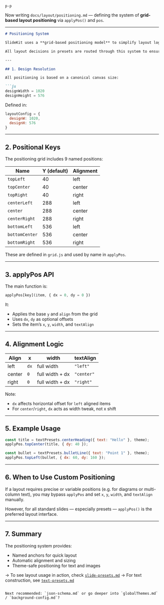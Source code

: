 `p-p`

Now writing `docs/layout/positioning.md` — defining the system of **grid-based layout positioning** via `applyPos()` and `pos`.

---

````md
# Positioning System

SlideKit uses a **grid-based positioning model** to simplify layout logic. Rather than setting `x` and `y` manually, authors use named positions like `topLeft` or `centerRight`, along with optional `dx` / `dy` adjustments.

All layout decisions in presets are routed through this system to ensure visual consistency across themes and resolutions.

---

## 1. Design Resolution

All positioning is based on a canonical canvas size:

```js
designWidth = 1020
designHeight = 576
````

Defined in:

```js
layoutConfig = {
  designW: 1020,
  designH: 576
}
```

---

## 2. Positional Keys

The positioning grid includes 9 named positions:

| Name           | Y (default) | Alignment |
| -------------- | ----------- | --------- |
| `topLeft`      | 40          | left      |
| `topCenter`    | 40          | center    |
| `topRight`     | 40          | right     |
| `centerLeft`   | 288         | left      |
| `center`       | 288         | center    |
| `centerRight`  | 288         | right     |
| `bottomLeft`   | 536         | left      |
| `bottomCenter` | 536         | center    |
| `bottomRight`  | 536         | right     |

These are defined in `grid.js` and used by name in `applyPos`.

---

## 3. applyPos API

The main function is:

```js
applyPos[key](item, { dx = 0, dy = 0 })
```

It:

* Applies the base `y` and `align` from the grid
* Uses `dx`, `dy` as optional offsets
* Sets the item’s `x`, `y`, `width`, and `textAlign`

---

## 4. Alignment Logic

| Align  | x    | width           | textAlign  |
| ------ | ---- | --------------- | ---------- |
| left   | `dx` | full width      | `"left"`   |
| center | `0`  | full width + dx | `"center"` |
| right  | `0`  | full width + dx | `"right"`  |

Note:

* `dx` affects horizontal offset for `left` aligned items
* For `center`/`right`, `dx` acts as width tweak, not x shift

---

## 5. Example Usage

```js
const title = textPresets.centerHeading({ text: "Hello" }, theme);
applyPos.topCenter(title, { dy: 40 });

const bullet = textPresets.bulletLine({ text: "Point 1" }, theme);
applyPos.topLeft(bullet, { dx: 60, dy: 160 });
```

---

## 6. When to Use Custom Positioning

If a layout requires precise or variable positions (e.g. for diagrams or multi-column text), you may bypass `applyPos` and set `x`, `y`, `width`, and `textAlign` manually.

However, for all standard slides — especially presets — `applyPos()` is the preferred layout interface.

---

## 7. Summary

The positioning system provides:

* Named anchors for quick layout
* Automatic alignment and sizing
* Theme-safe positioning for text and images

→ To see layout usage in action, check [`slide-presets.md`](../presets/slide-presets.md)
→ For text construction, see [`text-presets.md`](../presets/text-presets.md)

```

Next recommended: `json-schema.md` or go deeper into `globalThemes.md` / `background-config.md`?
```
